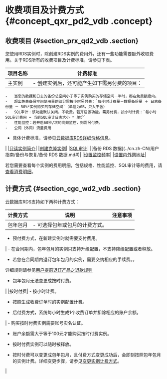 # 收费项目及计费方式 {#concept_qxr_pd2_vdb .concept}

## 收费项目 {#section_prx_qd2_vdb .section}

您使用RDS实例时，除创建RDS实例的费用外，还有一些功能需要额外收取费用。关于RDS所有的收费项目及计费标准，请参见下表。

|项目名称|计费标准|
|----|----|
|主实例| -   创建实例后，还可能产生如下需另付费的项目：
    -   当您的数据和日志的备份总空间小于等于实例购买的存储空间一半时，都在免费额度内。
    -   超出免费备份空间使用量的部分需按小时另付费：`每小时计费量＝数据备份量 ＋ 日志备份量 － 50%*实例购买的存储空间`（单位为GB，只入不舍）
    -   SQL审计：该功能默认关闭，不收费。若开启该功能，需另付费，按小时计费：`每小时SQL审计费用 = 当前SQL审计日志大小 * 单价`
    -   性能监控：若开启60秒/次的高频监控，则需另付费。
    -   公网（外网）流量费用
-   具体计费标准，请参见[云数据库RDS详细价格信息](https://www.aliyun.com/price/product?spm=5176.doc26117.2.1.qs8EeZ#/rds/detail)。

 |
|[只读实例简介](../cn.zh-CN/快速入门MySQL版/扩展实例/只读实例/只读实例简介.md#)|
|[创建克隆实例](../cn.zh-CN/用户指南/备份与恢复/创建克隆实例.md#)|
|[SQL审计](../cn.zh-CN/用户指南/安全管理/SQL审计.md#)|
|[备份 RDS 数据](../cn.zh-CN/用户指南/备份与恢复/备份 RDS 数据.md#)|
|[设置监控频率](../cn.zh-CN/用户指南/监控与报警/设置监控频率.md#)|
|[设置内外网地址](../cn.zh-CN/用户指南/网络管理/设置内外网地址.md#)|

若您需要查看每个实例的费用明细，包括规格、性能监控、SQL审计等的费用，请[查看消费明细](cn.zh-CN/产品定价/查看消费明细.md#)。

## 计费方式 {#section_cgc_wd2_vdb .section}

云数据库RDS支持如下两种计费方式：

|计费方式|说明|注意事项|
|----|--|----|
|包年包月| -   可选择包年或包月的计费方式。

-   预付费方式，在新建实例时就需要支付费用。

 | -   在合同期内，包年包月的实例只支持升级配置，不支持降级配置或者释放。

-   若您在合同期内退订包年包月的实例，需要交纳相应的手续费。。

详细规则请参见[用户提前退订产品之退款规则](https://help.aliyun.com/document_detail/37096.html)

-   包年包月无法变更成按时付费。

 |
|按时付费| -   按小时计费。

-   按照生成收费订单时的实例配置计费。

-   后付费方式，系统每小时生成1个收费订单并扣除相应的账户余额。

 | -   购买按时付费实例需要账号实名认证。

-   账户余额需大于等于100元才能购买按时付费实例。

-   按时付费实例可以随时被释放。

-   按时付费可以变更成包年包月，且付费方式变更成功后，会即刻按照包年包月的实例计费。详细变更步骤，请参见[变更实例计费方式](../cn.zh-CN/用户指南/实例管理/变更实例计费方式.md#)。

 |


